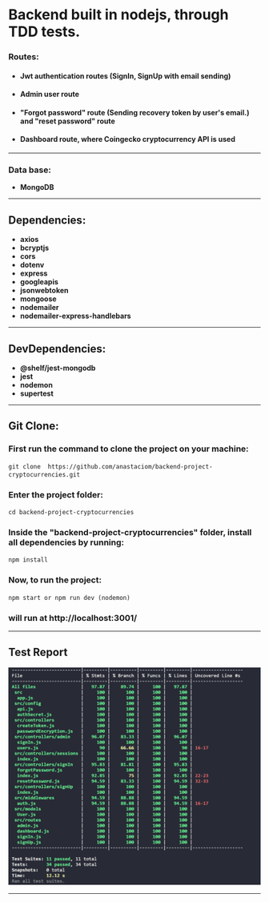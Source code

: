 # Backend built in nodejs, through TDD tests.

### Routes:

- #### Jwt authentication routes (SignIn, SignUp with email sending)
- #### Admin user route
- #### "Forgot password" route (Sending recovery token by user's email.) and "reset password" route
- #### Dashboard route, where Coingecko cryptocurrency API is used

---

### Data base:

- **MongoDB**

---

## Dependencies:

- **axios**
- **bcryptjs**
- **cors**
- **dotenv**
- **express**
- **googleapis**
- **jsonwebtoken**
- **mongoose**
- **nodemailer**
- **nodemailer-express-handlebars**
---
## DevDependencies:

- **@shelf/jest-mongodb**
- **jest**
- **nodemon**
- **supertest**
---

## Git Clone:

### First run the command to clone the project on your machine:

    git clone  https://github.com/anastaciom/backend-project-cryptocurrencies.git

### Enter the project folder:

    cd backend-project-cryptocurrencies

### Inside the "backend-project-cryptocurrencies" folder, install all dependencies by running:

    npm install


### Now, to run the project:

    npm start or npm run dev (nodemon) 

### will run at http://localhost:3001/
---

## Test Report

![](./readmeAssets/imgTests.png)


---
